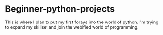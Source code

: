 # Beginner-python-projects
This is where I plan to put my first forays into the world of python.  I'm trying to expand my skillset and join the webified world of programming.

